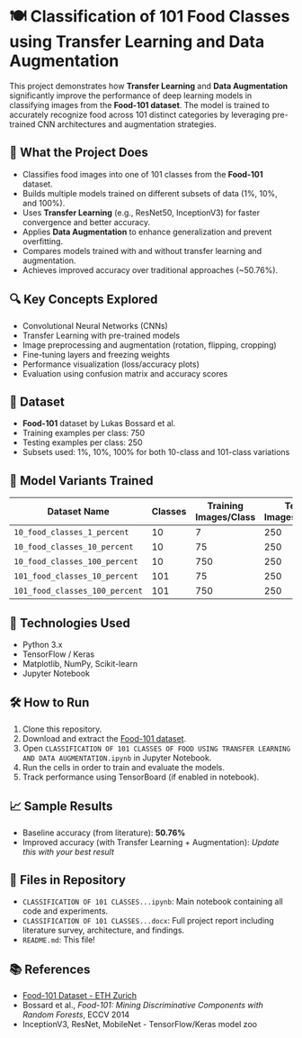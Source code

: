 # 🍽️ Classification of 101 Food Classes using Transfer Learning and Data Augmentation

This project demonstrates how **Transfer Learning** and **Data Augmentation** significantly improve the performance of deep learning models in classifying images from the **Food-101 dataset**. The model is trained to accurately recognize food across 101 distinct categories by leveraging pre-trained CNN architectures and augmentation strategies.

## 📌 What the Project Does

- Classifies food images into one of 101 classes from the **Food-101** dataset.
- Builds multiple models trained on different subsets of data (1%, 10%, and 100%).
- Uses **Transfer Learning** (e.g., ResNet50, InceptionV3) for faster convergence and better accuracy.
- Applies **Data Augmentation** to enhance generalization and prevent overfitting.
- Compares models trained with and without transfer learning and augmentation.
- Achieves improved accuracy over traditional approaches (~50.76%).

## 🔍 Key Concepts Explored

- Convolutional Neural Networks (CNNs)
- Transfer Learning with pre-trained models
- Image preprocessing and augmentation (rotation, flipping, cropping)
- Fine-tuning layers and freezing weights
- Performance visualization (loss/accuracy plots)
- Evaluation using confusion matrix and accuracy scores

## 📁 Dataset

- **Food-101** dataset by Lukas Bossard et al.
- Training examples per class: 750
- Testing examples per class: 250
- Subsets used: 1%, 10%, 100% for both 10-class and 101-class variations

## 🧪 Model Variants Trained

| Dataset Name                 | Classes     | Training Images/Class | Test Images/Class |
|-----------------------------|-------------|------------------------|-------------------|
| `10_food_classes_1_percent` | 10          | 7                      | 250               |
| `10_food_classes_10_percent`| 10          | 75                     | 250               |
| `10_food_classes_100_percent`| 10         | 750                    | 250               |
| `101_food_classes_10_percent`| 101        | 75                     | 250               |
| `101_food_classes_100_percent`| 101       | 750                    | 250               |

## 🧠 Technologies Used

- Python 3.x
- TensorFlow / Keras
- Matplotlib, NumPy, Scikit-learn
- Jupyter Notebook

## 🛠 How to Run

1. Clone this repository.
2. Download and extract the [Food-101 dataset](https://data.vision.ee.ethz.ch/cvl/datasets_extra/food-101/).
3. Open `CLASSIFICATION OF 101 CLASSES OF FOOD USING TRANSFER LEARNING AND DATA AUGMENTATION.ipynb` in Jupyter Notebook.
4. Run the cells in order to train and evaluate the models.
5. Track performance using TensorBoard (if enabled in notebook).

## 📈 Sample Results

- Baseline accuracy (from literature): **50.76%**
- Improved accuracy (with Transfer Learning + Augmentation): *Update this with your best result*

## 📄 Files in Repository

- `CLASSIFICATION OF 101 CLASSES...ipynb`: Main notebook containing all code and experiments.
- `CLASSIFICATION OF 101 CLASSES...docx`: Full project report including literature survey, architecture, and findings.
- `README.md`: This file!

## 📚 References

- [Food-101 Dataset - ETH Zurich](https://data.vision.ee.ethz.ch/cvl/datasets_extra/food-101/)
- Bossard et al., *Food-101: Mining Discriminative Components with Random Forests*, ECCV 2014
- InceptionV3, ResNet, MobileNet - TensorFlow/Keras model zoo

